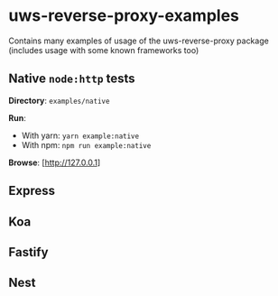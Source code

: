 # uws-reverse-proxy-examples

Contains many examples of usage of the uws-reverse-proxy package (includes usage with some known frameworks too)

## Native `node:http` tests

**Directory**: `examples/native`

**Run**: 

- With yarn: `yarn example:native`
- With npm: `npm run example:native`

**Browse**: [http://127.0.0.1]

## Express

## Koa

## Fastify

## Nest
